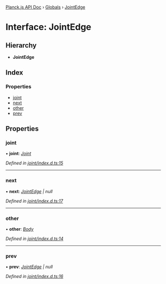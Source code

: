 [Planck.js API Doc](../README.md) › [Globals](../globals.md) › [JointEdge](jointedge.md)

# Interface: JointEdge

## Hierarchy

* **JointEdge**

## Index

### Properties

* [joint](jointedge.md#joint)
* [next](jointedge.md#next)
* [other](jointedge.md#other)
* [prev](jointedge.md#prev)

## Properties

###  joint

• **joint**: *[Joint](../classes/joint.md)*

*Defined in [joint/index.d.ts:15](https://github.com/shakiba/planck.js/blob/b7f66f1/lib/joint/index.d.ts#L15)*

___

###  next

• **next**: *[JointEdge](jointedge.md) | null*

*Defined in [joint/index.d.ts:17](https://github.com/shakiba/planck.js/blob/b7f66f1/lib/joint/index.d.ts#L17)*

___

###  other

• **other**: *[Body](../classes/body.md)*

*Defined in [joint/index.d.ts:14](https://github.com/shakiba/planck.js/blob/b7f66f1/lib/joint/index.d.ts#L14)*

___

###  prev

• **prev**: *[JointEdge](jointedge.md) | null*

*Defined in [joint/index.d.ts:16](https://github.com/shakiba/planck.js/blob/b7f66f1/lib/joint/index.d.ts#L16)*
